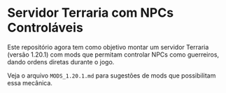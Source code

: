 # Servidor Terraria com NPCs Controláveis

Este repositório agora tem como objetivo montar um servidor Terraria (versão 1.20.1) com mods que permitam controlar NPCs como guerreiros, dando ordens diretas durante o jogo.

Veja o arquivo `MODS_1.20.1.md` para sugestões de mods que possibilitam essa mecânica.
